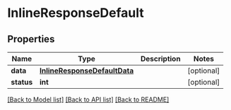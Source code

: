 # InlineResponseDefault

## Properties
Name | Type | Description | Notes
------------ | ------------- | ------------- | -------------
**data** | [**InlineResponseDefaultData**](InlineResponseDefaultData.md) |  | [optional] 
**status** | **int** |  | [optional] 

[[Back to Model list]](../README.md#documentation-for-models) [[Back to API list]](../README.md#documentation-for-api-endpoints) [[Back to README]](../README.md)


